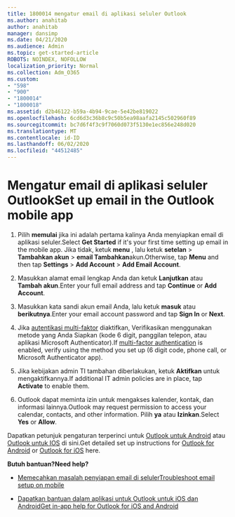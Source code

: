 ```yaml
---
title: 1800014 mengatur email di aplikasi seluler Outlook
ms.author: anahitab
author: anahitab
manager: dansimp
ms.date: 04/21/2020
ms.audience: Admin
ms.topic: get-started-article
ROBOTS: NOINDEX, NOFOLLOW
localization_priority: Normal
ms.collection: Adm_O365
ms.custom:
- "598"
- "900"
- "1800014"
- "1800018"
ms.assetid: d2b46122-b59a-4b94-9cae-5e42be819022
ms.openlocfilehash: 6cd6d3c36b8c9c50b5ea98aafa2145c502960f89
ms.sourcegitcommit: bc7d6f4f3c9f7060d073f5130e1ec856e248d020
ms.translationtype: MT
ms.contentlocale: id-ID
ms.lasthandoff: 06/02/2020
ms.locfileid: "44512485"
---
```

# <a name="set-up-email-in-the-outlook-mobile-app"></a><span data-ttu-id="8a6a5-102">Mengatur email di aplikasi seluler Outlook</span><span class="sxs-lookup"><span data-stu-id="8a6a5-102">Set up email in the Outlook mobile app</span></span>

1. <span data-ttu-id="8a6a5-103">Pilih **memulai** jika ini adalah pertama kalinya Anda menyiapkan email di aplikasi seluler.</span><span class="sxs-lookup"><span data-stu-id="8a6a5-103">Select **Get Started** if it's your first time setting up email in the mobile app.</span></span> <span data-ttu-id="8a6a5-104">Jika tidak, ketuk **menu** , lalu ketuk **setelan** \> **Tambahkan akun** \> **email Tambahkan**akun.</span><span class="sxs-lookup"><span data-stu-id="8a6a5-104">Otherwise, tap **Menu** and then tap **Settings** \> **Add Account** \> **Add Email Account**.</span></span>

2. <span data-ttu-id="8a6a5-105">Masukkan alamat email lengkap Anda dan ketuk **Lanjutkan** atau **Tambah akun**.</span><span class="sxs-lookup"><span data-stu-id="8a6a5-105">Enter your full email address and tap **Continue** or **Add Account**.</span></span>

3. <span data-ttu-id="8a6a5-106">Masukkan kata sandi akun email Anda, lalu ketuk **masuk** atau **berikutnya**.</span><span class="sxs-lookup"><span data-stu-id="8a6a5-106">Enter your email account password and tap **Sign In** or **Next**.</span></span>

4. <span data-ttu-id="8a6a5-107">Jika [autentikasi multi-faktor](https://docs.microsoft.com/microsoft-365/admin/security-and-compliance/set-up-multi-factor-authentication) diaktifkan, Verifikasikan menggunakan metode yang Anda Siapkan (kode 6 digit, panggilan telepon, atau aplikasi Microsoft Authenticator).</span><span class="sxs-lookup"><span data-stu-id="8a6a5-107">If [multi-factor authentication](https://docs.microsoft.com/microsoft-365/admin/security-and-compliance/set-up-multi-factor-authentication) is enabled, verify using the method you set up (6 digit code, phone call, or Microsoft Authenticator app).</span></span>

5. <span data-ttu-id="8a6a5-108">Jika kebijakan admin TI tambahan diberlakukan, ketuk **Aktifkan** untuk mengaktifkannya.</span><span class="sxs-lookup"><span data-stu-id="8a6a5-108">If additional IT admin policies are in place, tap **Activate** to enable them.</span></span>

6. <span data-ttu-id="8a6a5-109">Outlook dapat meminta izin untuk mengakses kalender, kontak, dan informasi lainnya.</span><span class="sxs-lookup"><span data-stu-id="8a6a5-109">Outlook may request permission to access your calendar, contacts, and other information.</span></span> <span data-ttu-id="8a6a5-110">Pilih **ya** atau **Izinkan**.</span><span class="sxs-lookup"><span data-stu-id="8a6a5-110">Select **Yes** or **Allow**.</span></span>

<span data-ttu-id="8a6a5-111">Dapatkan petunjuk pengaturan terperinci untuk [Outlook untuk Android](https://support.office.com/article/886db551-8dfa-4fd5-b835-f8e532091872.aspx) atau [Outlook untuk IOS](https://support.office.com/article/b2de2161-cc1d-49ef-9ef9-81acd1c8e234.aspx) di sini.</span><span class="sxs-lookup"><span data-stu-id="8a6a5-111">Get detailed set up instructions for [Outlook for Android](https://support.office.com/article/886db551-8dfa-4fd5-b835-f8e532091872.aspx) or [Outlook for iOS](https://support.office.com/article/b2de2161-cc1d-49ef-9ef9-81acd1c8e234.aspx) here.</span></span>
  
 <span data-ttu-id="8a6a5-112">**Butuh bantuan?**</span><span class="sxs-lookup"><span data-stu-id="8a6a5-112">**Need help?**</span></span>
  
- [<span data-ttu-id="8a6a5-113">Memecahkan masalah penyiapan email di seluler</span><span class="sxs-lookup"><span data-stu-id="8a6a5-113">Troubleshoot email setup on mobile</span></span>](https://support.office.com/article/a264ef01-9c88-48fb-9285-7017e4f31f02.aspx)

- [<span data-ttu-id="8a6a5-114">Dapatkan bantuan dalam aplikasi untuk Outlook untuk iOS dan Android</span><span class="sxs-lookup"><span data-stu-id="8a6a5-114">Get in-app help for Outlook for iOS and Android</span></span>](https://support.office.com/article/218a22d1-9fa5-4889-b689-de1c63493243.aspx#ID0EAABAAA=Contact_Support)
